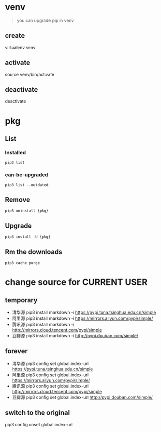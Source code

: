 # venv
> you can upgrade pip  in venv
## create
virtualenv venv
## activate
source venv/bin/activate
## deactivate
deactivate

# pkg
## List
### Installed
	pip3 list
### can-be-upgraded
	pip3 list --outdated

## Remove
	pip3 uninstall {pkg}

## Upgrade
	pip3 install -U {pkg}

## Rm the downloads
	pip3 cache purge

# change source for CURRENT USER
## temporary
- 清华源
pip3 install markdown -i https://pypi.tuna.tsinghua.edu.cn/simple
- 阿里源
pip3 install markdown -i https://mirrors.aliyun.com/pypi/simple/
- 腾讯源
pip3 install markdown -i http://mirrors.cloud.tencent.com/pypi/simple
- 豆瓣源
pip3 install markdown -i http://pypi.douban.com/simple/

## forever
- 清华源
pip3 config set global.index-url https://pypi.tuna.tsinghua.edu.cn/simple
- 阿里源
pip3 config set global.index-url https://mirrors.aliyun.com/pypi/simple/
- 腾讯源
pip3 config set global.index-url http://mirrors.cloud.tencent.com/pypi/simple
- 豆瓣源
pip3 config set global.index-url http://pypi.douban.com/simple/

## switch to the original
pip3 config unset global.index-url